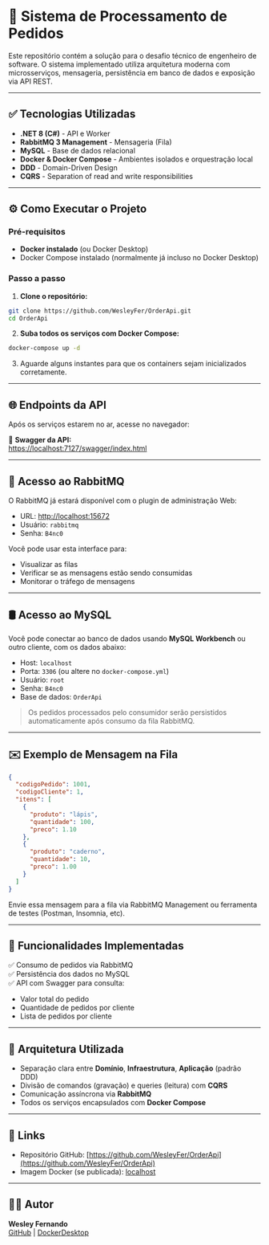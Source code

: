 
# 🏦 Sistema de Processamento de Pedidos

Este repositório contém a solução para o desafio técnico de engenheiro de software. O sistema implementado utiliza arquitetura moderna com microsserviços, mensageria, persistência em banco de dados e exposição via API REST.

---

## ✅ Tecnologias Utilizadas

- **.NET 8 (C#)** - API e Worker
- **RabbitMQ 3 Management** - Mensageria (Fila)
- **MySQL** - Base de dados relacional
- **Docker & Docker Compose** - Ambientes isolados e orquestração local
- **DDD** - Domain-Driven Design
- **CQRS** - Separation of read and write responsibilities

---

## ⚙️ Como Executar o Projeto

### Pré-requisitos

- **Docker instalado** (ou Docker Desktop)
- Docker Compose instalado (normalmente já incluso no Docker Desktop)

### Passo a passo

1. **Clone o repositório:**

```bash
git clone https://github.com/WesleyFer/OrderApi.git
cd OrderApi
```

2. **Suba todos os serviços com Docker Compose:**

```bash
docker-compose up -d
```

3. Aguarde alguns instantes para que os containers sejam inicializados corretamente.

---

## 🌐 Endpoints da API

Após os serviços estarem no ar, acesse no navegador:

🔗 **Swagger da API:**  
[https://localhost:7127/swagger/index.html](https://localhost:7127/swagger/index.html)

---

## 🐇 Acesso ao RabbitMQ

O RabbitMQ já estará disponível com o plugin de administração Web:

- URL: [http://localhost:15672](http://localhost:15672)
- Usuário: `rabbitmq`
- Senha: `B4nc0`

Você pode usar esta interface para:

- Visualizar as filas
- Verificar se as mensagens estão sendo consumidas
- Monitorar o tráfego de mensagens

---

## 🛢️ Acesso ao MySQL

Você pode conectar ao banco de dados usando **MySQL Workbench** ou outro cliente, com os dados abaixo:

- Host: `localhost`
- Porta: `3306` (ou altere no `docker-compose.yml`)
- Usuário: `root`
- Senha: `B4nc0`
- Base de dados: `OrderApi`

> Os pedidos processados pelo consumidor serão persistidos automaticamente após consumo da fila RabbitMQ.

---

## ✉️ Exemplo de Mensagem na Fila

```json
{
  "codigoPedido": 1001,
  "codigoCliente": 1,
  "itens": [
    {
      "produto": "lápis",
      "quantidade": 100,
      "preco": 1.10
    },
    {
      "produto": "caderno",
      "quantidade": 10,
      "preco": 1.00
    }
  ]
}
```

Envie essa mensagem para a fila via RabbitMQ Management ou ferramenta de testes (Postman, Insomnia, etc).

---

## 🧪 Funcionalidades Implementadas

✅ Consumo de pedidos via RabbitMQ  
✅ Persistência dos dados no MySQL  
✅ API com Swagger para consulta:  
- Valor total do pedido  
- Quantidade de pedidos por cliente  
- Lista de pedidos por cliente

---

## 🧠 Arquitetura Utilizada

- Separação clara entre **Domínio**, **Infraestrutura**, **Aplicação** (padrão DDD)
- Divisão de comandos (gravação) e queries (leitura) com **CQRS**
- Comunicação assíncrona via **RabbitMQ**
- Todos os serviços encapsulados com **Docker Compose**

---

## 🔗 Links

- Repositório GitHub: [https://github.com/WesleyFer/OrderApi](https://github.com/WesleyFer/OrderApi)
- Imagem Docker (se publicada): [localhost](localhost)

---

## 👨‍💻 Autor

**Wesley Fernando**  
[GitHub](https://github.com/WesleyFer) | [DockerDesktop](localhost)